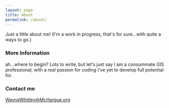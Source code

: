 ```yaml
---
layout: page
title: About
permalink: /about/
---
```


Just a little about me!  (I'm a work in progress, that's for sure...with quite a ways to go.)

### More Information

ah...where to begin?  Lots to write, but let's just say I am a consummate GIS professional, with a real passion for coding I've yet to develop full potential for.

### Contact me

[WayneWhitley@McHargue.org](mailto:WayneWhitley@McHargue.org)
